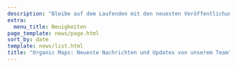 ```yaml
---
description: "Bleibe auf dem Laufenden mit den neuesten Veröffentlichungen von Organic Maps, Neuigkeiten und Updates von unserem Team"
extra:
  menu_title: Neuigkeiten
page_template: news/page.html
sort_by: date
template: news/list.html
title: "Organic Maps: Neueste Nachrichten und Updates von unserem Team"
---
```

